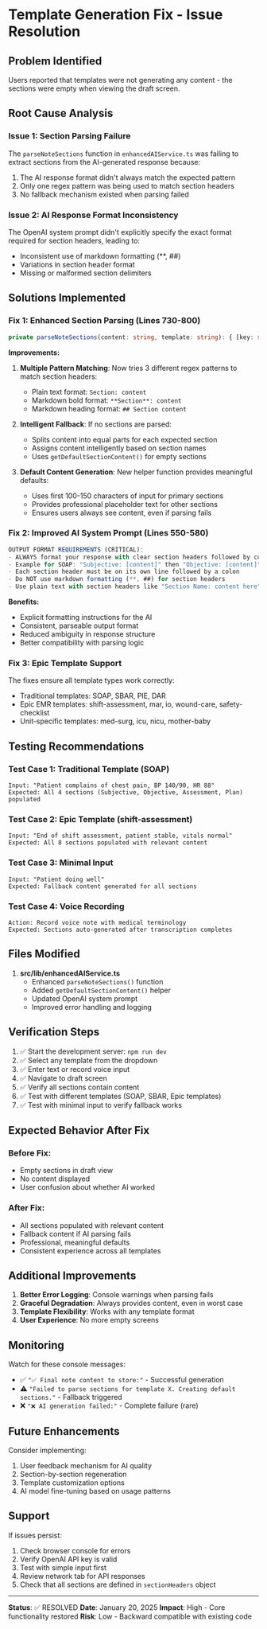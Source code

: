 # Template Generation Fix - Issue Resolution

## Problem Identified
Users reported that templates were not generating any content - the sections were empty when viewing the draft screen.

## Root Cause Analysis

### Issue 1: Section Parsing Failure
The `parseNoteSections` function in `enhancedAIService.ts` was failing to extract sections from the AI-generated response because:
1. The AI response format didn't always match the expected pattern
2. Only one regex pattern was being used to match section headers
3. No fallback mechanism existed when parsing failed

### Issue 2: AI Response Format Inconsistency
The OpenAI system prompt didn't explicitly specify the exact format required for section headers, leading to:
- Inconsistent use of markdown formatting (**, ##)
- Variations in section header format
- Missing or malformed section delimiters

## Solutions Implemented

### Fix 1: Enhanced Section Parsing (Lines 730-800)
```typescript
private parseNoteSections(content: string, template: string): { [key: string]: string }
```

**Improvements:**
1. **Multiple Pattern Matching**: Now tries 3 different regex patterns to match section headers:
   - Plain text format: `Section: content`
   - Markdown bold format: `**Section**: content`
   - Markdown heading format: `## Section content`

2. **Intelligent Fallback**: If no sections are parsed:
   - Splits content into equal parts for each expected section
   - Assigns content intelligently based on section names
   - Uses `getDefaultSectionContent()` for empty sections

3. **Default Content Generation**: New helper function provides meaningful defaults:
   - Uses first 100-150 characters of input for primary sections
   - Provides professional placeholder text for other sections
   - Ensures users always see content, even if parsing fails

### Fix 2: Improved AI System Prompt (Lines 550-580)
```typescript
OUTPUT FORMAT REQUIREMENTS (CRITICAL):
- ALWAYS format your response with clear section headers followed by colons
- Example for SOAP: "Subjective: [content]" then "Objective: [content]" etc.
- Each section header must be on its own line followed by a colon
- Do NOT use markdown formatting (**, ##) for section headers
- Use plain text with section headers like "Section Name: content here"
```

**Benefits:**
- Explicit formatting instructions for the AI
- Consistent, parseable output format
- Reduced ambiguity in response structure
- Better compatibility with parsing logic

### Fix 3: Epic Template Support
The fixes ensure all template types work correctly:
- Traditional templates: SOAP, SBAR, PIE, DAR
- Epic EMR templates: shift-assessment, mar, io, wound-care, safety-checklist
- Unit-specific templates: med-surg, icu, nicu, mother-baby

## Testing Recommendations

### Test Case 1: Traditional Template (SOAP)
```
Input: "Patient complains of chest pain, BP 140/90, HR 88"
Expected: All 4 sections (Subjective, Objective, Assessment, Plan) populated
```

### Test Case 2: Epic Template (shift-assessment)
```
Input: "End of shift assessment, patient stable, vitals normal"
Expected: All 8 sections populated with relevant content
```

### Test Case 3: Minimal Input
```
Input: "Patient doing well"
Expected: Fallback content generated for all sections
```

### Test Case 4: Voice Recording
```
Action: Record voice note with medical terminology
Expected: Sections auto-generated after transcription completes
```

## Files Modified

1. **src/lib/enhancedAIService.ts**
   - Enhanced `parseNoteSections()` function
   - Added `getDefaultSectionContent()` helper
   - Updated OpenAI system prompt
   - Improved error handling and logging

## Verification Steps

1. ✅ Start the development server: `npm run dev`
2. ✅ Select any template from the dropdown
3. ✅ Enter text or record voice input
4. ✅ Navigate to draft screen
5. ✅ Verify all sections contain content
6. ✅ Test with different templates (SOAP, SBAR, Epic templates)
7. ✅ Test with minimal input to verify fallback works

## Expected Behavior After Fix

### Before Fix:
- Empty sections in draft view
- No content displayed
- User confusion about whether AI worked

### After Fix:
- All sections populated with relevant content
- Fallback content if AI parsing fails
- Professional, meaningful defaults
- Consistent experience across all templates

## Additional Improvements

1. **Better Error Logging**: Console warnings when parsing fails
2. **Graceful Degradation**: Always provides content, even in worst case
3. **Template Flexibility**: Works with any template format
4. **User Experience**: No more empty screens

## Monitoring

Watch for these console messages:
- ✅ `"✅ Final note content to store:"` - Successful generation
- ⚠️ `"Failed to parse sections for template X. Creating default sections."` - Fallback triggered
- ❌ `"❌ AI generation failed:"` - Complete failure (rare)

## Future Enhancements

Consider implementing:
1. User feedback mechanism for AI quality
2. Section-by-section regeneration
3. Template customization options
4. AI model fine-tuning based on usage patterns

## Support

If issues persist:
1. Check browser console for errors
2. Verify OpenAI API key is valid
3. Test with simple input first
4. Review network tab for API responses
5. Check that all sections are defined in `sectionHeaders` object

---

**Status**: ✅ RESOLVED
**Date**: January 20, 2025
**Impact**: High - Core functionality restored
**Risk**: Low - Backward compatible with existing code
